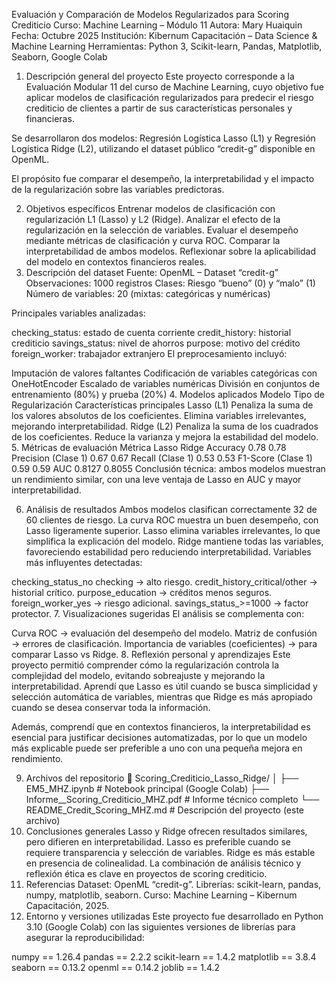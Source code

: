 Evaluación y Comparación de Modelos Regularizados para Scoring Crediticio
Curso: Machine Learning – Módulo 11
Autora: Mary Huaiquin Fecha: Octubre 2025
Institución: Kibernum Capacitación – Data Science & Machine Learning
Herramientas: Python 3, Scikit-learn, Pandas, Matplotlib, Seaborn, Google Colab

1. Descripción general del proyecto
Este proyecto corresponde a la Evaluación Modular 11 del curso de Machine Learning, cuyo objetivo fue aplicar modelos de clasificación regularizados para predecir el riesgo crediticio de clientes a partir de sus características personales y financieras.

Se desarrollaron dos modelos: Regresión Logística Lasso (L1) y Regresión Logística Ridge (L2), utilizando el dataset público “credit-g” disponible en OpenML.

El propósito fue comparar el desempeño, la interpretabilidad y el impacto de la regularización sobre las variables predictoras.

2. Objetivos específicos
Entrenar modelos de clasificación con regularización L1 (Lasso) y L2 (Ridge).
Analizar el efecto de la regularización en la selección de variables.
Evaluar el desempeño mediante métricas de clasificación y curva ROC.
Comparar la interpretabilidad de ambos modelos.
Reflexionar sobre la aplicabilidad del modelo en contextos financieros reales.
3. Descripción del dataset
Fuente: OpenML – Dataset “credit-g”
Observaciones: 1000 registros
Clases: Riesgo “bueno” (0) y “malo” (1)
Número de variables: 20 (mixtas: categóricas y numéricas)

Principales variables analizadas:

checking_status: estado de cuenta corriente
credit_history: historial crediticio
savings_status: nivel de ahorros
purpose: motivo del crédito
foreign_worker: trabajador extranjero
El preprocesamiento incluyó:

Imputación de valores faltantes
Codificación de variables categóricas con OneHotEncoder
Escalado de variables numéricas
División en conjuntos de entrenamiento (80%) y prueba (20%)
4. Modelos aplicados
Modelo	Tipo de Regularización	Características principales
Lasso (L1)	Penaliza la suma de los valores absolutos de los coeficientes.	Elimina variables irrelevantes, mejorando interpretabilidad.
Ridge (L2)	Penaliza la suma de los cuadrados de los coeficientes.	Reduce la varianza y mejora la estabilidad del modelo.
5. Métricas de evaluación
Métrica	Lasso	Ridge
Accuracy	0.78	0.78
Precision (Clase 1)	0.67	0.67
Recall (Clase 1)	0.53	0.53
F1-Score (Clase 1)	0.59	0.59
AUC	0.8127	0.8055
Conclusión técnica: ambos modelos muestran un rendimiento similar, con una leve ventaja de Lasso en AUC y mayor interpretabilidad.

6. Análisis de resultados
Ambos modelos clasifican correctamente 32 de 60 clientes de riesgo.
La curva ROC muestra un buen desempeño, con Lasso ligeramente superior.
Lasso elimina variables irrelevantes, lo que simplifica la explicación del modelo.
Ridge mantiene todas las variables, favoreciendo estabilidad pero reduciendo interpretabilidad.
Variables más influyentes detectadas:

checking_status_no checking → alto riesgo.
credit_history_critical/other → historial crítico.
purpose_education → créditos menos seguros.
foreign_worker_yes → riesgo adicional.
savings_status_>=1000 → factor protector.
7. Visualizaciones sugeridas
El análisis se complementa con:

Curva ROC → evaluación del desempeño del modelo.
Matriz de confusión → errores de clasificación.
Importancia de variables (coeficientes) → para comparar Lasso vs Ridge.
8. Reflexión personal y aprendizajes
Este proyecto permitió comprender cómo la regularización controla la complejidad del modelo, evitando sobreajuste y mejorando la interpretabilidad.
Aprendí que Lasso es útil cuando se busca simplicidad y selección automática de variables, mientras que Ridge es más apropiado cuando se desea conservar toda la información.

Además, comprendí que en contextos financieros, la interpretabilidad es esencial para justificar decisiones automatizadas, por lo que un modelo más explicable puede ser preferible a uno con una pequeña mejora en rendimiento.

9. Archivos del repositorio
📁 Scoring_Crediticio_Lasso_Ridge/
│
├── EM5_MHZ.ipynb                       # Notebook principal (Google Colab)
├── Informe__Scoring_Crediticio_MHZ.pdf   # Informe técnico completo
└── README_Credit_Scoring_MHZ.md        # Descripción del proyecto (este archivo)
10. Conclusiones generales
Lasso y Ridge ofrecen resultados similares, pero difieren en interpretabilidad.
Lasso es preferible cuando se requiere transparencia y selección de variables.
Ridge es más estable en presencia de colinealidad.
La combinación de análisis técnico y reflexión ética es clave en proyectos de scoring crediticio.
11. Referencias
Dataset: OpenML “credit-g”.
Librerías: scikit-learn, pandas, numpy, matplotlib, seaborn.
Curso: Machine Learning – Kibernum Capacitación, 2025.
12. Entorno y versiones utilizadas
Este proyecto fue desarrollado en Python 3.10 (Google Colab) con las siguientes versiones de librerías para asegurar la reproducibilidad:

numpy == 1.26.4
pandas == 2.2.2
scikit-learn == 1.4.2
matplotlib == 3.8.4
seaborn == 0.13.2
openml == 0.14.2
joblib == 1.4.2
